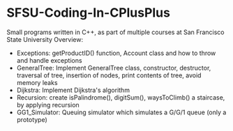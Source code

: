 # SFSU-Coding-In-CPlusPlus
Small programs written in C++, as part of multiple courses at San Francisco State University
Overview:
- Exceptions: getProductID() function, Account class and how to throw and handle exceptions
- GeneralTree: Implement GeneralTree class, constructor, destructor, traversal of tree, insertion of nodes, print contents of tree, avoid memory leaks 
- Dijkstra: Implement Dijkstra's algorithm
- Recursion: create isPalindrome(), digitSum(), waysToClimb() a staircase, by applying recursion 
- GG1_Simulator: Queuing simulator which simulates a G/G/1 queue (only a prototype) 


